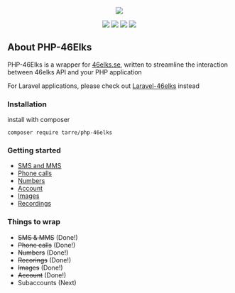 <p align="center"><img src="https://i.imgur.com/HW22gy9.png"></p>

<p align="center">
<a href="https://circleci.com/gh/tarreislam/php-46elks/tree/master"><img src="https://img.shields.io/circleci/build/github/tarreislam/php-46elks?style=flat-square"></a>
<a href="https://packagist.org/packages/tarre/php-46elks"><img src="https://img.shields.io/packagist/php-v/tarre/php-46elks?style=flat-square"></a>
<a href="https://packagist.org/packages/tarre/php-46elks"><img src="https://img.shields.io/packagist/v/tarre/php-46elks?style=flat-square"></a>
<a href="https://packagist.org/packages/tarre/php-46elks"><img src="https://img.shields.io/packagist/l/tarre/php-46elks?style=flat-square"></a>
</p>


## About PHP-46Elks

PHP-46Elks is a wrapper for [46elks.se](46elks.se), written to streamline the interaction between 46elks API and your PHP application

For Laravel applications, please check out [Laravel-46elks](https://github.com/tarreislam/laravel-46elks) instead

### Installation

install with composer

```
composer require tarre/php-46elks
```

### Getting started

* [SMS and MMS](docs/sms.md)
* [Phone calls](docs/call.md)
* [Numbers](docs/number.md)
* [Account](docs/account.md)
* [Images](docs/image.md)
* [Recordings](docs/recording.md)


### Things to wrap 
* ~~SMS & MMS~~ (Done!)
* ~~Phone calls~~ (Done!)
* ~~Numbers~~ (Done!)
* ~~Recorings~~ (Done!)
* ~~Images~~ (Done!)
* ~~Account~~ (Done!)
* Subaccounts (Next)
